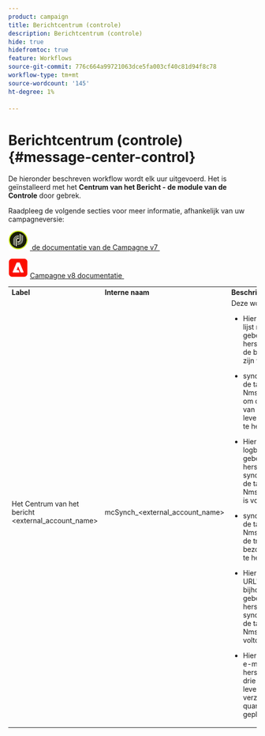 ```yaml
---
product: campaign
title: Berichtcentrum (controle)
description: Berichtcentrum (controle)
hide: true
hidefromtoc: true
feature: Workflows
source-git-commit: 776c664a99721063dce5fa003cf40c81d94f8c78
workflow-type: tm+mt
source-wordcount: '145'
ht-degree: 1%

---
```



# Berichtcentrum (controle){#message-center-control}



De hieronder beschreven workflow wordt elk uur uitgevoerd. Het is geïnstalleerd met het **Centrum van het Bericht - de module van de Controle** door gebrek.


Raadpleeg de volgende secties voor meer informatie, afhankelijk van uw campagneversie:

![](assets/do-not-localize/v7.jpeg) [&#x200B; de documentatie van de Campagne v7 &#x200B;](../../message-center/using/about-transactional-messaging.md)

![](assets/do-not-localize/v8.png) [&#x200B; Campagne v8 documentatie &#x200B;](https://experienceleague.adobe.com/docs/campaign/campaign-v8/send/transactional.html)


<table> 
 <tbody> 
  <tr> 
   <td> <strong>Label</strong><br /> </td> 
   <td> <strong> Interne naam </strong><br /> </td> 
   <td> <strong>Beschrijving</strong><br /> </td> 
  </tr> 
  <tr> 
   <td> Het Centrum van het bericht &lt;external_account_name&gt; <br /> </td> 
   <td> mcSynch_&lt;external_account_name&gt; <br /> </td> 
   <td> Deze workflow:<br /> 
    <ul> 
     <li> <p>Hiermee wordt de lijst met gebeurtenissen hersteld die door de bewerking(en) zijn verwerkt.</p> </li> 
     <li> <p>synchroniseert met de tabel NmsBroadLogMsg om de kwalificaties van de leveringsberichten te herstellen.</p> </li> 
     <li> <p>Hiermee worden de logbestanden voor gebeurtenislevering hersteld zodra de synchronisatie met de tabel NmsBroadLogMsg is voltooid.</p> </li> 
     <li> <p>synchroniseert met de tabel NmsTrackingUrl om de tracking voor bezorgings-URL's te herstellen.</p> </li> 
     <li> <p>Hiermee worden URL's voor het bijhouden van gebeurtenissen hersteld zodra de synchronisatie met de tabel NmsTrackingUrl is voltooid.</p> </li> 
     <li> <p>Hiermee kunt u alle e-mailadressen herstellen die elke drie uur nadat een levering is verzonden, in quarantaine zijn geplaatst.</p> </li> 
    </ul> </td> 
  </tr> 
 </tbody> 
</table>

